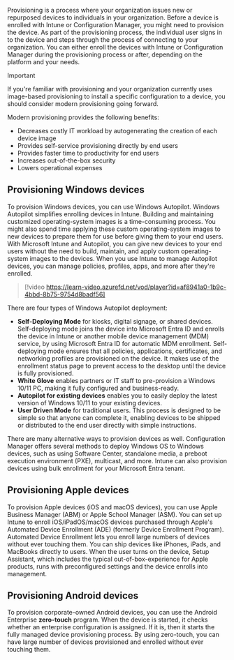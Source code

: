 Provisioning is a process where your organization issues new or repurposed devices to individuals in your organization. Before a device is enrolled with Intune or Configuration Manager, you might need to provision the device. As part of the provisioning process, the individual user signs in to the device and steps through the process of connecting to your organization. You can either enroll the devices with Intune or Configuration Manager during the provisioning process or after, depending on the platform and your needs.

> [!IMPORTANT]
> If you're familiar with provisioning and your organization currently uses image-based provisioning to install a specific configuration to a device, you should consider modern provisioning going forward.

Modern provisioning provides the following benefits:

- Decreases costly IT workload by autogenerating the creation of each device image
- Provides self-service provisioning directly by end users
- Provides faster time to productivity for end users
- Increases out-of-the-box security
- Lowers operational expenses

## Provisioning Windows devices

To provision Windows devices, you can use Windows Autopilot. Windows Autopilot simplifies enrolling devices in Intune. Building and maintaining customized operating-system images is a time-consuming process. You might also spend time applying these custom operating-system images to new devices to prepare them for use before giving them to your end users. With Microsoft Intune and Autopilot, you can give new devices to your end users without the need to build, maintain, and apply custom operating-system images to the devices. When you use Intune to manage Autopilot devices, you can manage policies, profiles, apps, and more after they're enrolled.

> [!video https://learn-video.azurefd.net/vod/player?id=af8941a0-1b9c-4bbd-8b75-9754d8badf56]

There are four types of Windows Autopilot deployment:

- **Self-Deploying Mode** for kiosks, digital signage, or shared devices. Self-deploying mode joins the device into Microsoft Entra ID and enrolls the device in Intune or another mobile device management (MDM) service, by using Microsoft Entra ID for automatic MDM enrollment. Self-deploying mode  ensures that all policies, applications, certificates, and networking profiles are provisioned on the device. It makes use of the enrollment status page to prevent access to the desktop until the device is fully provisioned.
- **White Glove** enables partners or IT staff to pre-provision a Windows 10/11 PC, making it fully configured and business-ready.
- **Autopilot for existing devices** enables you to easily deploy the latest version of Windows 10/11 to your existing devices.
- **User Driven Mode** for traditional users. This process is designed to be simple so that anyone can complete it, enabling devices to be shipped or distributed to the end user directly with simple instructions.

There are many alternative ways to provision devices as well. Configuration Manager offers several methods to deploy Windows OS to Windows devices, such as using Software Center, standalone media, a preboot execution environment (PXE), multicast, and more. Intune can also provision devices using bulk enrollment for your Microsoft Entra tenant.

## Provisioning Apple devices

To provision Apple devices (iOS and macOS devices), you can use Apple Business Manager (ABM) or Apple School Manager (ASM). You can set up Intune to enroll iOS/iPadOS/macOS devices purchased through Apple's Automated Device Enrollment (ADE) (formerly Device Enrollment Program). Automated Device Enrollment lets you enroll large numbers of devices without ever touching them. You can ship devices like iPhones, iPads, and MacBooks directly to users. When the user turns on the device, Setup Assistant, which includes the typical out-of-box-experience for Apple products, runs with preconfigured settings and the device enrolls into management.

## Provisioning Android devices

To provision corporate-owned Android devices, you can use the Android Enterprise **zero-touch** program. When the device is started, it checks whether an enterprise configuration is assigned. If it is, then it starts the fully managed device provisioning process. By using zero-touch, you can have large number of devices provisioned and enrolled without ever touching them.
